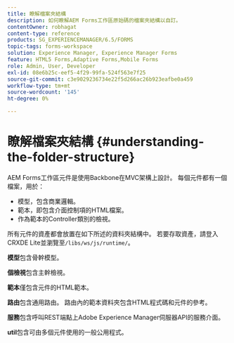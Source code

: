 ```yaml
---
title: 瞭解檔案夾結構
description: 如何瞭解AEM Forms工作區原始碼的檔案夾結構以自訂。
contentOwner: robhagat
content-type: reference
products: SG_EXPERIENCEMANAGER/6.5/FORMS
topic-tags: forms-workspace
solution: Experience Manager, Experience Manager Forms
feature: HTML5 Forms,Adaptive Forms,Mobile Forms
role: Admin, User, Developer
exl-id: 08e6b25c-eef5-4f29-99fa-524f563e7f25
source-git-commit: c3e9029236734e22f5d266ac26b923eafbe0a459
workflow-type: tm+mt
source-wordcount: '145'
ht-degree: 0%

---
```


# 瞭解檔案夾結構 {#understanding-the-folder-structure}

AEM Forms工作區元件是使用Backbone在MVC架構上設計。 每個元件都有一個檔案，用於：

* 模型，包含商業邏輯。
* 範本，即包含介面控制項的HTML檔案。
* 作為範本的Controller類別的檢視。

所有元件的資產都會放置在如下所述的資料夾結構中。 若要存取資產，請登入CRXDE Lite並瀏覽至`/libs/ws/js/runtime/`。

**模型**&#x200B;包含骨幹模型。

**個檢視**&#x200B;包含主幹檢視。

**範本**&#x200B;僅包含元件的HTML範本。

**路由**&#x200B;包含通用路由。 路由內的範本資料夾包含HTML程式碼和元件的參考。

**服務**&#x200B;包含呼叫REST端點上Adobe Experience Manager伺服器API的服務介面。

**util**&#x200B;包含可由多個元件使用的一般公用程式。
